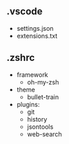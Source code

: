 ## .vscode
- settings.json
- extensions.txt

## .zshrc
- framework
    - oh-my-zsh
- theme
    - bullet-train
- plugins:
    - git
    - history
    - jsontools
    - web-search
